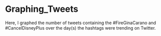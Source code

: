 # Graphing_Tweets
Here, I graphed the number of tweets containing the #FireGinaCarano and #CancelDisneyPlus over the day(s) the hashtags were trending on Twitter.
